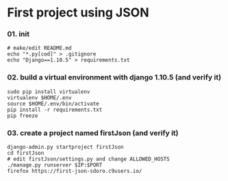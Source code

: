 
# First project using JSON

### 01. init

    # make/edit README.md
    echo "*.py[cod]" > .gitignore
    echo "Django==1.10.5" > requirements.txt

### 02. build a virtual environment with django 1.10.5 (and verify it)

    sudo pip install virtualenv
    virtualenv $HOME/.env
    source $HOME/.env/bin/activate
    pip install -r requirements.txt
    pip freeze

### 03. create a project named firstJson (and verify it)

    django-admin.py startproject firstJson
    cd firstJson
    # edit firstJson/settings.py and change ALLOWED_HOSTS
    ./manage.py runserver $IP:$PORT
    firefox https://first-json-sdoro.c9users.io/
